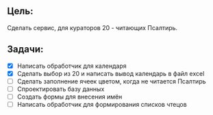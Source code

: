 ## Цель:
Сделать сервис, для кураторов 20 - читающих Псалтирь.

## Задачи:
- [x] Написать обработчик для календаря
- [x] Сделать выбор из 20 и написать вывод календарь в файл excel
- [ ] Сделать заполнение ячеек цветом, когда не читается Псалтирь
- [ ] Спроектировать базу данных
- [ ] Создать формы для внесения имён
- [ ] Написать обработчик для формирования списков чтецов